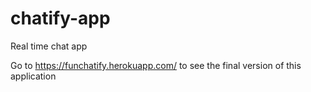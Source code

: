 # chatify-app
Real time chat app


Go to https://funchatify.herokuapp.com/ to see the final version of this application
